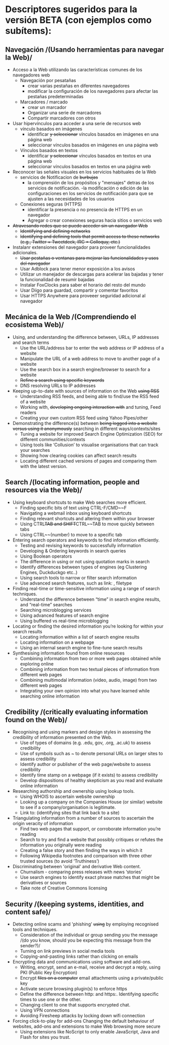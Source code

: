 # Descriptores sugeridos para la versión BETA (con ejemplos como subítems):

## Navegación /(Usando herramientas para navegar la Web)/
- Acceso a la Web utilizando las características comunes de los navegadores web
  - Navegación por pesatañas
    - crear varias pestañas en diferentes navegadores
    - modificar la configuración de los navegadores para afectar las pestañas predeterminadas
  - Marcadores / marcado
    - crear un marcador
    - Organizar una serie de marcadores
    - Compartir marcadores con otros
- Usar hipervínculos para acceder a una serie de recursos web
  - vínculo basados en imágenes
    - identificar ~~y seleccionar~~ vínculos basados en imágenes en una página web
    - seleccionar vínculos basados en imágenes en una página web
  - Vínculos basados en textos
    - identificar ~~y seleccionar~~ vínculos basados en textos en una página web
    - seleccionar vínculos basados en textos en una página web
- Reconocer las señales visuales en los servicios habituales de la Web
  - servicios de Notificacion de ~~burbujas~~ 
    - la comprensión de  los propósitos y "mensajes" detras de los servicios de notificación.
    -la modificación o edición de las configuraciones en los servicios de notificación para que se ajusten a las necesidades de los usuarios
  - Conexiones seguras (HTTPS)
    - identificar la presencia o no presencia de HTTPS en un navegador
    - Agregar o crear conexiones seguras hacia sitios o servicios web
- ~~Atravesando redes que se puede acceder sin un navegador Web~~
  - ~~Identifying and defining networks~~
  - ~~Identifying and defining tools that permit access to these networks (e.g., Twitter = Tweetdeck, IRC = Colloquy, etc.)~~
- Instalanr extensiones del navegador para proveer funcionalidades adicionales.
  - ~~Usar pestañas o ventanas para mejorar las funcionalidades y usos del navegador~~
  - Usar Adblock para tener menor exposición a los avisos
  - Utilizar un manejador de descargas para acelerar las bajadas y tener la funcionalidad de resumir bajadas
  - Instalar FoxClocks para saber el horario del resto del mundo
  - Usar Diigo para guardad, compartir y comentar favoritos
  - Usar HTTPS Anywhere para proveeer seguridad adicional al navegador

## Mecánica de la Web  /(Comprendiendo el ecosistema Web)/
- Using, and understanding the difference between, URLs, IP addresses and search terms
  - Use the URL/address bar to enter the web address or IP address of a website
  - Manipulate the URL of a web address to move to another page of a website
  - Use the search box in a search engine/browser to search for a website
  - ~~Refine a search using specific keywords~~
  - DNS resolving URLs to IP addresses
- Keeping up-to-date with sources of information on the Web ~~using RSS~~
  - Understanding RSS feeds, and being able to find/use the RSS feed of a website
  - Working with, ~~developing ongoing interaction with~~ and tuning, Feed readers
  - Creating your own custom RSS feed using Yahoo Pipes/other
- Demonstrating the difference(s) between ~~being logged into a website versus using it anonymously~~ searching in different ways/contexts/sites
  - Tuning a website for improved Search Engine Optimization (SEO) for different communities/contexts
  - Using tools like ‘Collusion’ to visualise organisations that can track your searches
  - Showing how clearing cookies can affect search results
  - Locating different cached versions of pages and comparing them with the latest version.

## Search /(locating information, people and resources via the Web)/
- Using keyboard shortcuts to make Web searches more efficient.
  - Finding specific bits of text using CTRL-F/CMD~~F
  - Navigating a webmail inbox using keyboard shortcuts
  - Finding relevant shortcuts and altering them within your browser
  - Using CTRL~~TAB and SHIFT~~CTRL~~TAB to move quickly between tabs
  - Using CTRL~~(number) to move to a specific tab
- Entering search operators and keywords to find information efficiently.
  - Testing and revising keywords to successfully information
  - Developing & Ordering keywords in search queries
  - Using Boolean operators
  - The difference in using or not using quotation marks in search
  - Identify differences between types of engines (eg Clustering Engines, Duckduckgo etc..)
  - Using search tools to narrow or filter search information
  - Use advanced search features, such as link: , filetype
- Finding real-time or time-sensitive information using a range of search techniques.
  - Understand the difference between “time” in search engine results, and “real-time” searches
  - Searching microblogging services
  - Using advanced features of search engine
  - Using buffered vs real-time microblogging
- Locating or finding the desired information you’re looking for within your search results
  - Locating information within a list of search engine results
  - Locating information on a webpage
  - Using an internal search engine to fine-tune search results
- Synthesising information found from online resources
  - Combining information from two or more web pages obtained while exploring online
  - Combining information from two textual pieces of information from different web pages
  - Combining multimodal information (video, audio, image) from two different web pages
  - Integrating your own opinion into what you have learned while searching online information

## Credibility /(critically evaluating information found on the Web)/
- Recognising and using markers and design styles in assessing the credibility of information presented on the Web.
  - Use of types of domains (e.g. .edu, gov, .org, .ac.uk) to assess credibility
  - Use of symbols such as ~ to denote personal URLs on larger sites to assess credibility
  - Identify author or publisher of the web page/website to assess credibility
  - Identify time stamp on a webpage (if it exists) to assess credibility
  - Develop dispositions of healthy skepticism as you read and evaluate online information
- Researching authorship and ownership using lookup tools.
  - Using WHOIS to ascertain website ownership
  - Looking up a company on the Companies House (or similar) website to see if a company/organisation is legitimate.
  - Link to: (identifying sites that link back to a site)
- Triangulating information from a number of sources to ascertain the origin veracity of information
  - Find two web pages that support, or corroborate information you’re reading
  - Search to try and find a website that possibly critiques or refutes the information you originally were reading
  - Creating a false story and then finding the ways in which it
  - Following Wikipedia footnotes and comparison with three other trusted sources (to avoid ‘Truthiness’)
- Discriminating between 'original' and derivative Web content.
  - Churnalism - comparing press releases with news ‘stories’
  - Use search engines to identify exact phrase matches that might be derivatives or sources
  - Take note of Creative Commons licensing

## Security /(keeping systems, identities, and content safe)/
- Detecting online scams and 'phishing' ~~using~~ by employing recognised tools and techniques.
  - Consideration of the individual or group sending you the message /(do you know, should you be expecting this message from the sender?)/
  - Turning on link previews in social media tools
  - Copying-and-pasting links rather than clicking on emails
- Encrypting data and communications using software and add-ons.
  - Writing, encrypt, send an e-mail, receive and decrypt a reply, using PKI (Public Key Encryption)
  - Encrypt ~~files on a computer~~ email attachments using a private/public key
  - Activate secure browsing plugin(s) to enforce https
  - Define the difference between http:  and https:. Identifying specific times to use one or the other.
  - Changing client to one that supports encrypted chat.
  - Using VPN connections
  - Avoiding Firesheep attacks by locking down wifi connection
- Forcing click-to-play for add-ons Changing the default behaviour of websites, add-ons and extensions to make Web browsing more secure
  - Using extensions like NoScript to only enable JavaScript, Java and Flash for sites you trust.
